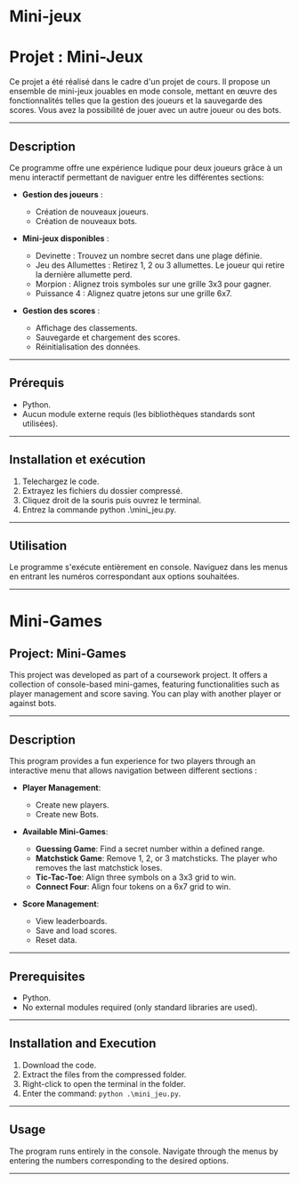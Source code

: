 # Mini-jeux
# Projet : Mini-Jeux

Ce projet a été réalisé dans le cadre d'un projet de cours. Il propose un ensemble de mini-jeux jouables en mode console, mettant en œuvre des fonctionnalités telles que la gestion des joueurs et la sauvegarde des scores. Vous avez la possibilité de jouer avec un autre joueur ou des bots.

---

## **Description**
Ce programme offre une expérience ludique pour deux joueurs grâce à un menu interactif permettant de naviguer entre les différentes sections:

- **Gestion des joueurs** :
  - Création de nouveaux joueurs.
  - Création de nouveaux bots.
    
- **Mini-jeux disponibles** :
  - Devinette : Trouvez un nombre secret dans une plage définie.
  - Jeu des Allumettes : Retirez 1, 2 ou 3 allumettes. Le joueur qui retire la dernière allumette perd.
  - Morpion : Alignez trois symboles sur une grille 3x3 pour gagner.
  - Puissance 4 : Alignez quatre jetons sur une grille 6x7.
    
- **Gestion des scores** :
  - Affichage des classements.
  - Sauvegarde et chargement des scores.
  - Réinitialisation des données.

---

## **Prérequis**
- Python.
- Aucun module externe requis (les bibliothèques standards sont utilisées).

---

## **Installation et exécution**
1. Telechargez le code.
2. Extrayez les fichiers du dossier compressé.
3. Cliquez droit de la souris puis ouvrez le terminal.
4. Entrez la commande python .\mini_jeu.py.

---

## **Utilisation**
Le programme s'exécute entièrement en console. Naviguez dans les menus en entrant les numéros correspondant aux options souhaitées.

---

# Mini-Games
## Project: Mini-Games  

This project was developed as part of a coursework project. It offers a collection of console-based mini-games, featuring functionalities such as player management and score saving. You can play with another player or against bots.  

---  

## **Description**  
This program provides a fun experience for two players through an interactive menu that allows navigation between different sections :  

- **Player Management**:  
  - Create new players.  
  - Create new Bots.
    
- **Available Mini-Games**:  
  - **Guessing Game**: Find a secret number within a defined range.  
  - **Matchstick Game**: Remove 1, 2, or 3 matchsticks. The player who removes the last matchstick loses.  
  - **Tic-Tac-Toe**: Align three symbols on a 3x3 grid to win.  
  - **Connect Four**: Align four tokens on a 6x7 grid to win.  

- **Score Management**:  
  - View leaderboards.  
  - Save and load scores.  
  - Reset data.  

---  

## **Prerequisites**  
- Python.  
- No external modules required (only standard libraries are used).  

---  

## **Installation and Execution**  
1. Download the code.  
2. Extract the files from the compressed folder.  
3. Right-click to open the terminal in the folder.  
4. Enter the command: `python .\mini_jeu.py`.  

---  

## **Usage**  
The program runs entirely in the console. Navigate through the menus by entering the numbers corresponding to the desired options.  

---  
